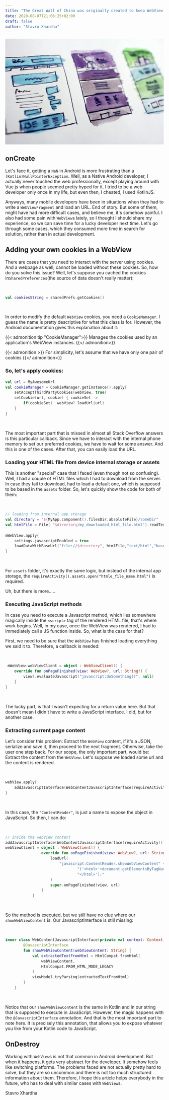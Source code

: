 ```yaml
---
title: "The Great Wall of China was originally created to keep WebView out. It failed miserably."
date: 2020-08-07T21:06:25+02:00
draft: false
author: "Stavro Xhardha"
---
```


![Photo by halacious @ Unsplash](/images/webview_post.jpg)

## onCreate

Let's face it, getting a `NaN` in Android is more frustrating than a `(Kotlin)NullPointerException`. Well, as a Native Android developer, I actually never touched the web professionally, except playing around with Vue js when people seemed pretty hyped for it. I tried to be a web developer only once in my life, but even then, I cheated, I used KotlinJS.

Anyways, many mobile developers have been in situations when they had to write a `WebViewFragment` and load an URL. End of story. But some of them, might have had more difficult cases, and believe me, it's somehow painful. I also had some pain with `WebView`s lately, so I thought I should share my experience, so we can save time for a lucky developer next time. Let's go through some cases, which they consumed more time in search for solution, rather than in actual development.

## Adding your own cookies in a WebView

There are cases that you need to interact with the server using cookies. And a webpage as well, cannot be loaded without these cookies. So, how do you solve this issue? Well, let's suppose you cached the cookies in`SharedPreferences`(the source of data doesn't really matter):

&nbsp;

```kotlin
val cookiesString = sharedPrefs.getCookies()
```

&nbsp;

In order to modify the default `WebView` cookies, you need a `CookieManager`. I guess the name is pretty descriptive for what this class is for. However, the Android documentation gives this explanation about it: &nbsp;

{{< admonition tip "CookieManager">}}
Manages the cookies used by an application's WebView instances.
{{</ admonition>}}

{{< admonition >}}
For simplicity, let's assume that we have only one pair of cookies
{{</ admonition>}}

### So, let's apply cookies:

```kotlin
val url = MyAwesomeUrl
val cookieManager = CookieManager.getInstance().apply{
    setAcceptThirdPartyCookies(webView, true)
    setCookie(url, cookie) { cookieSet ->
        if(cookieSet)  webView?.loadUrl(url)
    }
}
```

&nbsp;

The most important part that is missed in almost all Stack Overflow answers is this particular callback. Since we have to interact with the internal phone memory to set our preferred cookies, we have to wait for some answer. And this is one of the cases. After that, you can easily load the URL.

### Loading your HTML file from device internal storage or assets

This is another "special" case that I faced (even though not so confusing). Well, I had a couple of HTML files which I had to download from the server. In case they fail to download, had to load a default one, which is supposed to be based in the `assets` folder. So, let's quickly show the code for both of them:

&nbsp;

```kotlin
// loading from internal app storage
val directory = "${MyApp.component().filesDir.absoluteFile}/someDir"
val htmlFile = File( "$directory/my_downloaded_html_file.html").readText()

mWebView.apply{
    settings.javascriptEnabled = true
    loadDataWithBaseUrl("file://$directory", htmlFile,"text/html","base64",null)
}
```

&nbsp;

For `assets` folder, it's exactly the same logic, but instead of the internal app storage, the `requireActivity().assets.open("htmle_file_name.html")` is required.

Uh, but there is more.....

### Executing JavaScript methods

In case you need to execute a Javascript method, which lies somewhere magically inside the `<script>` tag of the rendered HTML file, that's where work begins. Well, in my case, once the WebView was rendered, I had to immediately call a JS function inside. So, what is the case for that?

First, we need to be sure that the `WebView` has finished loading everything we said it to. Therefore, a callback is needed:

&nbsp;

```kotlin
 mWebView.webViewClient = object : WebViewClient() {
    override fun onPageFinished(view: WebView?, url: String?) {
        view?.evaluateJavascript("javascript:doSomething()", null)
    }
}
```

&nbsp;

The lucky part, is that I wasn't expecting for a return value here. But that doesn't mean I didn't have to write a JavaScript interface. I did, but for another case.

### Extracting current page content

Let's consider this problem: Extract the `WebView` content, if it's a JSON, serialize and save it, then proceed to the next fragment. Otherwise, take the user one step back. For our scope, the only important part, would be: Extract the content from the `WebView`. Let's suppose we loaded some url and the content is rendered.

&nbsp;

```kotlin
webView.apply{
    addJavascriptInterface(WebContentJavascriptInterface(requireActivity()), "ContentReader")
}
```

&nbsp;

In this case, the `"ContentReader"`, is just a name to expose the object in JavaScript. So then, I can do:

&nbsp;

```kotlin
// inside the webView context
addJavascriptInterface(WebContentJavascriptInterface(requireActivity()), "ContentReader")
webViewClient = object : WebViewClient() {
                override fun onPageFinished(view: WebView?, url: String?) {
                    loadUrl(
                        "javascript:ContentReader.showWebViewContent" +
                                "('<html>'+document.getElementsByTagName('html')[0].innerHTML+'" +
                                "</html>');"
                    )
                    super.onPageFinished(view, url)
                }
            }
```

&nbsp;

So the method is executed, but we still have no clue where our `showWebViewContent` is. Our JavascriptInterface is still missing:

&nbsp;

```kotlin
inner class WebContentJavascriptInterface(private val context: Context) { // you need a context for this case
        @JavascriptInterface
        fun showWebViewContent(webViewContent: String) {
            val extractedTextFromHtml = HtmlCompat.fromHtml(
                webViewContent,
                HtmlCompat.FROM_HTML_MODE_LEGACY
            )
            viewModel.tryParsing(extractedTextFromHtml)
        }
    }
```

&nbsp;

Notice that our `showWebViewContent` is the same in Kotlin and in our string that is supposed to execute in JavaScript. However, the magic happens with the `@JavascriptInterface` annotation. And that is the most important part to note here. It is precisely this annotation, that allows you to expose whatever you like from your Kotlin code to JavaScript.

## OnDestroy

Working with `WebView`s is not that common in Android development. But when it happens, it gets very abstract for the developer. It somehow feels like switching platforms. The problems faced are not actually pretty hard to solve, but they are so uncommon and there is not too much structured information about them. Therefore, I hope this article helps everybody in the future, who has to deal with similar cases with `WebView`s.

Stavro Xhardha

